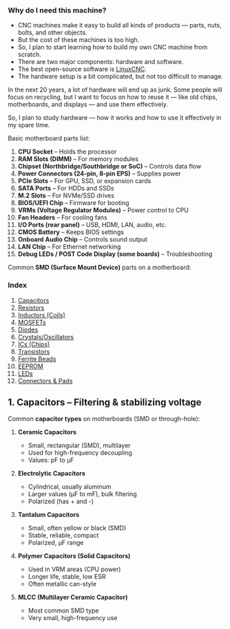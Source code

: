 



### Why do I need this machine?

 - CNC machines make it easy to build all kinds of products — parts, nuts, bolts, and other objects.
 - But the cost of these machines is too high.
 - So, I plan to start learning how to build my own CNC machine from scratch.
 - There are two major components: hardware and software.
 - The best open-source software is [LinuxCNC](https://linuxcnc.org/).
 - The hardware setup is a bit complicated, but not too difficult to manage.




In the next 20 years, a lot of hardware will end up as junk.
Some people will focus on recycling,
but I want to focus on how to reuse it — like old chips, motherboards, and displays — and use them effectively.

So, I plan to study hardware — how it works and how to use it effectively in my spare time.





Basic motherboard parts list:

1. **CPU Socket** – Holds the processor
2. **RAM Slots (DIMM)** – For memory modules
3. **Chipset (Northbridge/Southbridge or SoC)** – Controls data flow
4. **Power Connectors (24-pin, 8-pin EPS)** – Supplies power
5. **PCIe Slots** – For GPU, SSD, or expansion cards
6. **SATA Ports** – For HDDs and SSDs
7. **M.2 Slots** – For NVMe/SSD drives
8. **BIOS/UEFI Chip** – Firmware for booting
9. **VRMs (Voltage Regulator Modules)** – Power control to CPU
10. **Fan Headers** – For cooling fans
11. **I/O Ports (rear panel)** – USB, HDMI, LAN, audio, etc.
12. **CMOS Battery** – Keeps BIOS settings
13. **Onboard Audio Chip** – Controls sound output
14. **LAN Chip** – For Ethernet networking
15. **Debug LEDs / POST Code Display (some boards)** – Troubleshooting





Common **SMD (Surface Mount Device)** parts on a motherboard:

### Index
1. [Capacitors](#1-capacitors--filtering--stabilizing-voltage)  
2. [Resistors](#2-resistors--current-limiting--voltage-division)  
3. [Inductors (Coils)](#3-inductors-coils--power-filtering)  
4. [MOSFETs](#4-mosfets--power-switching-used-in-vrms)  
5. [Diodes](#5-diodes--protection--rectification)  
6. [Crystals/Oscillators](#6-crystalsoscillators--clock-generation)  
7. [ICs (Chips)](#7-ics-chips--controllers-audio-lan-usb-bios-etc)  
8. [Transistors](#8-transistors--signal-switchingamplification)  
9. [Ferrite Beads](#9-ferrite-beads--noise-suppression)  
10. [EEPROM](#10-eeprom--stores-biosuefi)  
11. [LEDs](#11-leds--indicatorsdebug-lights)  
12. [Connectors & Pads](#12-connectors--pads--for-usb-fan-sata-etc)



## 1. Capacitors – Filtering & stabilizing voltage

Common **capacitor types** on motherboards (SMD or through-hole):

1. **Ceramic Capacitors**

   * Small, rectangular (SMD), multilayer
   * Used for high-frequency decoupling
   * Values: pF to µF

2. **Electrolytic Capacitors**

   * Cylindrical, usually aluminum
   * Larger values (µF to mF), bulk filtering
   * Polarized (has + and -)

3. **Tantalum Capacitors**

   * Small, often yellow or black (SMD)
   * Stable, reliable, compact
   * Polarized, µF range

4. **Polymer Capacitors (Solid Capacitors)**

   * Used in VRM areas (CPU power)
   * Longer life, stable, low ESR
   * Often metallic can-style

5. **MLCC (Multilayer Ceramic Capacitor)**

   * Most common SMD type
   * Very small, high-frequency use




